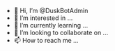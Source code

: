- 👋 Hi, I’m @DuskBotAdmin
- 👀 I’m interested in ...
- 🌱 I’m currently learning ...
- 💞️ I’m looking to collaborate on ...
- 📫 How to reach me ...

<!---
DuskBotAdmin/DuskBotAdmin is a ✨ special ✨ repository because its `README.md` (this file) appears on your GitHub profile.
You can click the Preview link to take a look at your changes.
--->
